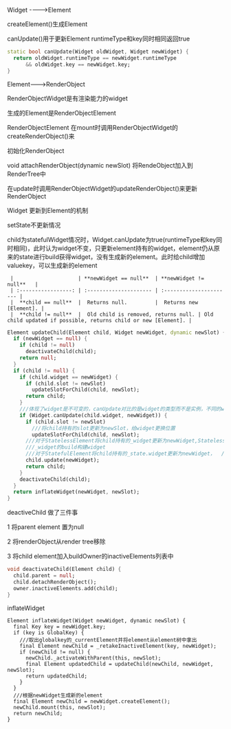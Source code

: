 Widget ---->Element

createElement()生成Element

canUpdate()用于更新Element    runtimeType和key同时相同返回true

```dart
static bool canUpdate(Widget oldWidget, Widget newWidget) {
  return oldWidget.runtimeType == newWidget.runtimeType
      && oldWidget.key == newWidget.key;
}
```

Element--->RenderObject

RenderObjectWidget是有渲染能力的widget

 生成的Element是RenderObjectElement

RenderObjectElement 在mount时调用RenderObjectWidget的createRenderObject()来

   初始化RenderObject

   void attachRenderObject(dynamic newSlot)  将RendeObject加入到RenderTree中

​    在update时调用RenderObjectWidget的updateRenderObject()来更新RenderObject



Widget 更新到Element的机制

setState不更新情况

child为statefulWidget情况时，Widget.canUpdate为true(runtimeType和key同时相同)，此时认为widget不变，只更新element持有的widget，element仍从原来的state进行build获得widget，没有生成新的element。此时给child增加valuekey，可以生成新的element

```
 |                     | **newWidget == null**  | **newWidget != null**   |
 | :-----------------: | :--------------------- | :---------------------- |
 |  **child == null**  |  Returns null.         |  Returns new [Element]. |
 |  **child != null**  |  Old child is removed, returns null. | Old child updated if possible, returns child or new [Element]. |
```

```dart
Element updateChild(Element child, Widget newWidget, dynamic newSlot) {
  if (newWidget == null) {
    if (child != null)
      deactivateChild(child);
    return null;
  }
  if (child != null) {
    if (child.widget == newWidget) {
      if (child.slot != newSlot)
        updateSlotForChild(child, newSlot);
      return child;
    }
    ///体现了widget是不可变的，canUpdate对比的是widget的类型而不是实例，不同的widget是  ///不同的实例
    if (Widget.canUpdate(child.widget, newWidget)) {
      if (child.slot != newSlot)
        ///将child持有的slot更新为newSlot，给widget更换位置
        updateSlotForChild(child, newSlot);
      ///对于StatelessElement将child持有的_widget更新为newWidget,StatelessElement从
      ///_widget的build构建widget
      ///对于StatefulElement将child持有的_state.widget更新为newWidget，  ///  /// ///StatefulElement从_state的build构建widget
      child.update(newWidget);
      return child;
    }
    deactivateChild(child);
  }
  return inflateWidget(newWidget, newSlot);
}
```

deactiveChild 做了三件事

 1 将parent element 置为null

2  将renderObject从render tree移除

3  将child element加入buildOwner的inactiveElements列表中

```dart
void deactivateChild(Element child) {
  child.parent = null;
  child.detachRenderObject();
  owner.inactiveElements.add(child);
}
```

inflateWidget

```
Element inflateWidget(Widget newWidget, dynamic newSlot) {
  final Key key = newWidget.key;
  if (key is GlobalKey) {
    ///取出globalkey的_currentElement并将element从element树中拿出
    final Element newChild = _retakeInactiveElement(key, newWidget);
    if (newChild != null) {
      newChild._activateWithParent(this, newSlot);
      final Element updatedChild = updateChild(newChild, newWidget, newSlot);
      return updatedChild;
    }
  }
  ///根据newWidget生成新的element
  final Element newChild = newWidget.createElement();
  newChild.mount(this, newSlot);
  return newChild;
}
```

